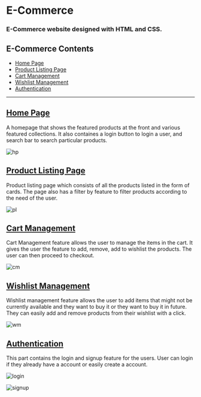 # E-Commerce

### E-Commerce website designed with HTML and CSS.

## E-Commerce Contents

- [Home Page](#homepage)
- [Product Listing Page](#productListing)
- [Cart Management](#cart)
- [Wishlist Management](#wishlist)
- [Authentication](#authentication)

---

## [Home Page](https://onyxshop.netlify.app/home/home)

A homepage that shows the featured products at the front and various featured collections. It also containes a login button to login a user, and search bar to search particular products.

![hp](https://user-images.githubusercontent.com/35110542/154892588-9c229899-fd78-47c0-a9be-23c0dc679052.PNG)

## [Product Listing Page](https://onyxshop.netlify.app/product/product)

Product listing page which consists of all the products listed in the form of cards. The page also has a filter by feature to filter products according to the need of the user.

![pl](https://user-images.githubusercontent.com/35110542/154892625-651b6f3d-b822-492b-9dc7-a2a5f7dba9e5.PNG)

## [Cart Management](https://onyxshop.netlify.app/cart/cart)

Cart Management feature allows the user to manage the items in the cart. It gives the user the feature to add, remove, add to wishlist the products. The user can then proceed to checkout.

![cm](https://user-images.githubusercontent.com/35110542/154892651-10b30387-3960-42d6-ba73-3b032eb48ab4.PNG)

## [Wishlist Management](https://onyxshop.netlify.app/wishlist/wishlist)

Wishlist management feature allows the user to add items that might not be currently available and they want to buy it or they want to buy it in future. They can easily add and remove products from their wishlist with a click.

![wm](https://user-images.githubusercontent.com/35110542/154892669-eaa0a321-5c25-4383-9c1f-1104ab5118d0.PNG)

## [Authentication](https://onyxshop.netlify.app/authentication/login)

This part contains the login and signup feature for the users. User can login if they already have a account or easily create a account.

![login](https://user-images.githubusercontent.com/35110542/154892683-32964c93-5ecb-4a33-a2a7-8d797ad66d9d.PNG)

![signup](https://user-images.githubusercontent.com/35110542/154892702-4219f06f-1f52-4974-8f7d-c1566a2404d8.PNG)

